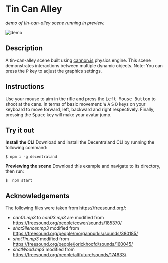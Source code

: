 # Tin Can Alley
_demo of tin-can-alley scene running in preview._

![demo](https://github.com/decentraland-scenes/tin-can-alley/blob/main/screenshots/tin-can-alley.gif)

## Description
A tin-can-alley scene built using [cannon.js](https://github.com/schteppe/cannon.js) physics engine. This scene demonstrates interactions between multiple dynamic objects. Note: You can press the <kbd>P</kbd> key to adjust the graphics settings.

## Instructions
Use your mouse to aim in the rifle and press the <kbd>Left Mouse Button</kbd> to shoot at the cans. In terms of basic movement: <kbd>W</kbd> <kbd>A</kbd> <kbd>S</kbd> <kbd>D</kbd> keys on your keyboard to move forward, left, backward and right respectively. Finally, pressing the <kbd>Space</kbd> key will make your avatar jump.

## Try it out

**Install the CLI**
Download and install the Decentraland CLI by running the following command:

```
$ npm i -g decentraland
```

**Previewing the scene**
Download this example and navigate to its directory, then run:

```
$  npm start
```

## Acknowledgements
The following files were taken from https://freesound.org/:
- _can01.mp3_ to _can03.mp3_ are modified from https://freesound.org/people/cower/sounds/185370/
- _shotSilencer.mp3_ modified from https://freesound.org/people/morganpurkis/sounds/380185/
- _shotTin.mp3_ modified from https://freesound.org/people/jorickhoofd/sounds/160045/
- _shotWood.mp3_ modified from https://freesound.org/people/altfuture/sounds/174633/
